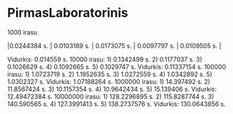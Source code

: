 # PirmasLaboratorinis

1000 irasu

|0.0244384 s. | 0.0103189 s. | 0.0173075 s. | 0.0097797 s. | 0.0109505 s. |

Vidurkis: 0.014559 s.
10000 irasu: 1) 0.1342499 s. 2) 0.1177037 s. 3) 0.1026629 s. 4) 0.1092665 s. 5) 0.1029747 s.
Vidurkis: 0.11337154 s.
100000 irasu: 1) 1.0723719 s. 2) 1.1952635 s. 3) 1.0272559 s. 4) 1.0342892 s. 5) 1.0302327 s.
Vidurkis: 1.07188264 s.
1000000 irasu: 1) 14.397492 s. 2) 11.8567424 s. 3) 10.1157354 s. 4) 10.9642434 s. 5) 15.139406 s.
Vidurkis: 12.49472384 s.
10000000 irasu: 1) 128.2296895 s. 2) 115.8287744 s. 3) 140.590565 s. 4) 127.3991413 s. 5) 138.2737576 s.
Vidurkis: 130.0643856 s.
